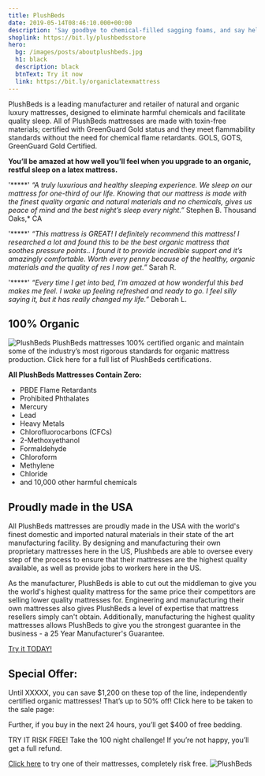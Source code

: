 ```yaml
---
title: PlushBeds
date: 2019-05-14T08:46:10.000+00:00
description: 'Say goodbye to chemical-filled sagging foams, and say hello to luxurious, organic sleep for you & your family.'
shoplink: https://bit.ly/plushbedsstore
hero:
  bg: /images/posts/aboutplushbeds.jpg
  h1: black
  description: black
  btnText: Try it now
  link: https://bit.ly/organiclatexmattress
---
```



PlushBeds is a leading manufacturer and retailer of natural and organic luxury mattresses, designed to eliminate harmful chemicals and facilitate quality sleep. All of PlushBeds mattresses are made with toxin-free materials; certified with GreenGuard Gold status and they meet flammability standards without the need for chemical flame retardants. GOLS, GOTS, GreenGuard Gold Certified.

**You’ll be amazed at how well you’ll feel when you upgrade to an organic, restful sleep on a latex mattress.**

'*****'
*“A truly luxurious and healthy sleeping experience. We sleep on our mattress for one-third of our life. Knowing that our mattress is made with the finest quality organic and natural materials and no chemicals, gives us peace of mind and the best night’s sleep every night.”* Stephen B. Thousand Oaks,* CA

'*****'
*“This mattress is GREAT! I definitely recommend this mattress! I researched a lot and found this to be the best organic mattress that soothes pressure points.. I found it to provide incredible support and it’s amazingly comfortable. Worth every penny because of the healthy, organic materials and the quality of res I now get.”* Sarah R.

'*****'
*“Every time I get into bed, I’m amazed at how wonderful this bed makes me feel. I wake up feeling refreshed and ready to go. I feel silly saying it, but it has really changed my life.”* Deborah L.

## 100% Organic
<img src="https://www.plushbeds.com/assets/images/images_aboutus/IMG_02.jpg" alt="PlushBeds" class="TextWrapRight"> PlushBeds mattresses 100% certified organic and maintain some of the industry’s most rigorous standards for organic mattress production. Click here for a full list of PlushBeds certifications.


**All PlushBeds Mattresses Contain Zero:**

 - PBDE Flame Retardants 
 - Prohibited Phthalates 
 - Mercury 
 - Lead 
 - Heavy Metals
 - Chlorofluorocarbons (CFCs) 
 - 2-Methoxyethanol 
 - Formaldehyde 
 - Chloroform
 - Methylene 
 - Chloride 
 - and 10,000 other harmful chemicals

## Proudly made in the USA
All PlushBeds mattresses are proudly made in the USA with the world's finest domestic and imported natural materials in their state of the art manufacturing facility. By designing and manufacturing their own proprietary mattresses here in the US, Plushbeds are able to oversee every step of the process to ensure that their mattresses are the highest quality available, as well as provide jobs to workers here in the US.

As the manufacturer, PlushBeds is able to cut out the middleman to give you the world's highest quality mattress for the same price their competitors are selling lower quality mattresses for. Engineering and manufacturing their own mattresses also gives PlushBeds a level of expertise that mattress resellers simply can't obtain. Additionally, manufacturing the highest quality mattresses allows PlushBeds to give you the strongest guarantee in the business - a 25 Year Manufacturer's Guarantee.

[Try it TODAY!](bit.ly/organiclatexmattress)

## Special Offer:
Until XXXXX, you can save $1,200 on these top of the line, independently certified organic mattresses! That’s up to 50% off! Click here to be taken to the sale page:

Further, if you buy in the next 24 hours, you’ll get $400 of free bedding.

TRY IT RISK FREE! Take the 100 night challenge! If you’re not happy, you’ll get a full refund.  

[Click here](bit.ly/organiclatexmattress) to try one of their mattresses, completely risk free.
<img src="https://www.plushbeds.com/assets/images/images_aboutus/IMG_06.jpg" alt="PlushBeds" class="responsive"> 
